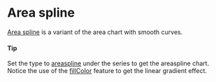 # Area spline

[Area spline](https://api.highcharts.com/highstock/series.areaspline) is a variant of the area chart with smooth curves.

#### Tip

Set the type to [areaspline](https://api.highcharts.com/highstock/series.areaspline) under the series to get the areaspline chart.
Notice the use of the [fillColor](https://api.highcharts.com/highstock/series.areaspline.fillColor) feature to get the linear gradient effect.

